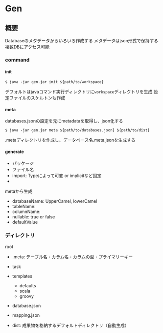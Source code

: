 # Gen

## 概要

Databaseのメタデータからいろいろ作成する
メタデータはjson形式で保持する
複数DBにアクセス可能


### command

#### init

```
$ java -jar gen.jar init ${path/to/workspace}
```
デフォルトはjavaコマンド実行ディレクトリに`workspace`ディレクトリを生成
設定ファイルのスケルトンも作成

#### meta
databases.jsonの設定を元にmetadataを取得し、json化する

```
$ java -jar gen.jar meta ${path/to/databases.json} ${path/to/dist}
```

.metaディレクトリを作成し、データベース名.meta.jsonを生成する

#### generate


- パッケージ
- ファイル名
- import: Typeによって可変 or implicitなど固定
-

metaから生成
- databaseName: UpperCamel, lowerCamel
- tableName:
- columnName:
- nullable: true or false
- defaultValue


### ディレクトリ

root
- .meta: テーブル名・カラム名・カラムの型・プライマリーキー

- task
- templates
  - defaults
  - scala
  - groovy

- database.json
- mapping.json

- dist: 成果物を格納するデフォルトディレクトリ（自動生成）